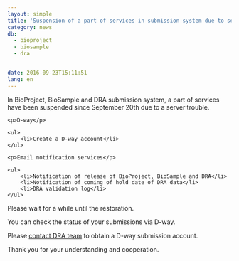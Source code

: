 ```yaml
---
layout: simple
title: 'Suspension of a part of services in submission system due to server trouble'
category: news
db:
  - bioproject
  - biosample
  - dra


date: 2016-09-23T15:11:51
lang: en
---
```


<p>In BioProject, BioSample and DRA submission system, a part of services have been suspended since September 20th due to a server trouble.</p>
<div class="sub_index">

    <p>D-way</p>

    <ul>
        <li>Create a D-way account</li>
    </ul>

    <p>Email notification services</p>

    <ul>
        <li>Notification of release of BioProject, BioSample and DRA</li>
        <li>Notification of coming of hold date of DRA data</li>
        <li>DRA validation log</li>
    </ul>
</div>

<p>Please wait for a while until the restoration.</p>

<p>You can check the status of your submissions via D-way.</p>

<p class="attention">Please <a href="/contact-e.html?db=dra">contact DRA team</a> to obtain a D-way submission account.</p>

<p>Thank you for your understanding and cooperation.</p>
